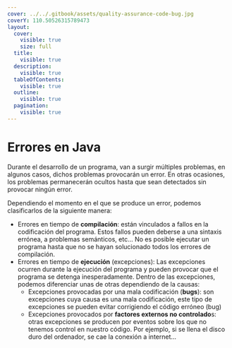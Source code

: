 ```yaml
---
cover: ../../.gitbook/assets/quality-assurance-code-bug.jpg
coverY: 110.50526315789473
layout:
  cover:
    visible: true
    size: full
  title:
    visible: true
  description:
    visible: true
  tableOfContents:
    visible: true
  outline:
    visible: true
  pagination:
    visible: true
---
```


# Errores en Java

Durante el desarrollo de un programa, van a surgir múltiples problemas, en algunos casos, dichos problemas provocarán un error. En otras ocasiones, los problemas permanecerán ocultos hasta que sean detectados sin provocar ningún error.

Dependiendo el momento en el que se produce un error, podemos clasificarlos de la siguiente manera:

* Errores en tiempo de **compilación**: están vinculados a fallos en la codificación del programa. Estos fallos pueden deberse a una sintaxis errónea, a problemas semánticos, etc...  No es posible ejecutar un programa hasta que no se hayan solucionado todos los errores de compilación.
* Errores en tiempo de **ejecución** (excepciones): Las excepciones ocurren durante la ejecución del programa y pueden provocar que el programa se detenga inesperadamente. Dentro de las excepciones, podemos diferenciar unas de otras dependiendo de la causas:
  * Excepciones provocadas por una mala codificación (**bugs**): son excepciones cuya causa es una mala codificación, este tipo de excepciones se pueden evitar corrigiendo el código erróneo (bug)
  * Excepciones provocados por **factores externos no controlado**s: otras excepciones se producen por eventos sobre los que no tenemos control en nuestro código. Por ejemplo, si se llena el disco duro del ordenador, se cae la conexión a internet...
